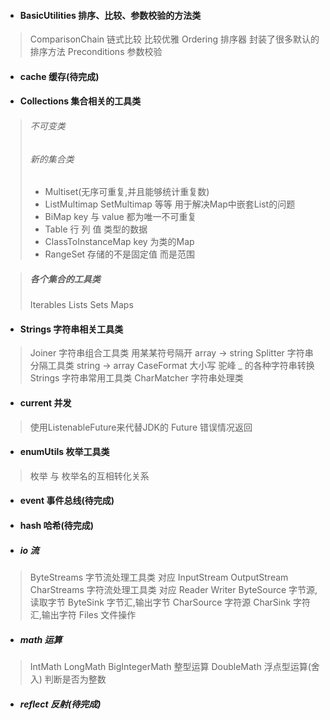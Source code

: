* #### BasicUtilities  排序、比较、参数校验的方法类
> ComparisonChain 链式比较 比较优雅
> Ordering 排序器 封装了很多默认的排序方法
> Preconditions 参数校验

* #### cache           缓存(待完成)

* #### Collections     集合相关的工具类
> ###### 不可变类  
> ###### 新的集合类 
> * Multiset(无序可重复,并且能够统计重复数) 
> * ListMultimap SetMultimap 等等  用于解决Map中嵌套List的问题
> * BiMap key 与 value 都为唯一不可重复
> * Table 行 列 值 类型的数据
> * ClassToInstanceMap key 为类的Map
> * RangeSet 存储的不是固定值 而是范围  

> ##### 各个集合的工具类
> Iterables  Lists Sets Maps

* #### Strings         字符串相关工具类
> Joiner 字符串组合工具类 用某某符号隔开 array -> string
> Splitter 字符串分隔工具类  string -> array
> CaseFormat 大小写 驼峰 _ 的各种字符串转换
> Strings 字符串常用工具类
> CharMatcher 字符串处理类 

* #### current         并发
> 使用ListenableFuture来代替JDK的 Future  错误情况返回

* #### enumUtils       枚举工具类
> 枚举 与 枚举名的互相转化关系

* #### event           事件总线(待完成)

* #### hash            哈希(待完成)

* ##### io              流
> ByteStreams 字节流处理工具类 对应 InputStream OutputStream
> CharStreams 字符流处理工具类 对应 Reader Writer
> ByteSource 字节源,读取字节  ByteSink 字节汇,输出字节
> CharSource 字符源 CharSink 字符汇,输出字符
> Files 文件操作

* ##### math            运算
> IntMath LongMath BigIntegerMath 整型运算 
> DoubleMath 浮点型运算(舍入) 判断是否为整数

* ##### reflect         反射(待完成)